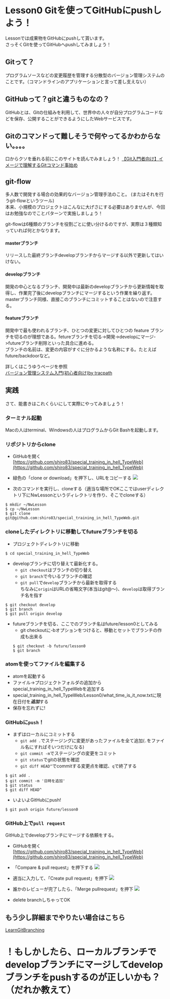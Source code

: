 
# Lesson0 Gitを使ってGitHubにpushしよう！

Lessonでは成果物をGitHubにpushして貰います。  
さっそくGitを使ってGitHubへpushしてみましょう！  

## Gitって？
プログラムソースなどの変更履歴を管理する分散型のバージョン管理システムのことです。（コマンドラインのアプリケーションと言って差し支えない）

## GitHubって？gitと違うものなの？
GitHubとは、Gitの仕組みを利用して、世界中の人々が自分プログラムコードなどを保存、公開することができるようにしたWebサービスです。

## Gitのコマンドって難しそうで何やってるかわからない。。。。
口からクソを垂れる前にこのサイトを読んでみましょう！
[【Git入門者向け】イメージで理解するGitコマンド事始め](http://kinokoru.jp/archives/1017)


## git-flow
多人数で開発する場合の効果的なバージョン管理手法のこと。 (またはそれを行うgit-flowというツール)   
本来、小規模のプロジェクトはこんなに大げさにする必要はありませんが、今回はお勉強なのでことパターンで実施しましょう！

git-flowは6種類のブランチを役割ごとに使い分けるのですが、実際は３種類知っていれば何とかなります。

#### masterブランチ
リリースした最終ブランチdevelopブランチからマージする以外で更新してはいけない。

#### developブランチ
開発の中心となるブランチ、開発中は最新のdevelopブランチから更新情報を取得し、作業完了後にdevelopブランチにマージするという作業を繰り返す。masterブランチ同様、直接このブランチにコミットすることはないので注意する。

#### featureブランチ
開発中で最も使われるブランチ、ひとつの変更に対してひとつの feature ブランチを切るのが理想である。fetureブランチを切る->開発->developにマージ->futureブランチ削除といった具合に進める。  
ブランチの名前は、変更の内容がすぐに分かるような名称にする。たとえばfuture/backdoorなど。

詳しくはこうゆうページを参照  
[バージョン管理システム入門(初心者向け)by tracpath](http://tracpath.com/bootcamp/learning_git_git_flow.html)

## 実践
さて、能書きはこれくらいにして実際にやってみましょう！

### ターミナル起動
Macの人はterminal、Windowsの人はプログラムからGit Bashを起動します。

### リポジトリからclone
+ GitHubを開く[https://github.com/shiro83/special_training_in_hell_TypeWeb](https://github.com/shiro83/special_training_in_hell_TypeWeb)
+ 緑色の「clone or download」を押下し、URLをコピーする
![](img/img01.png)

+ 次のコマンドを実行し、cloneする（適当な場所でOKここではuserディレクトリ下にNwLessonというディレクトリを作り、そこでcloneする）
```
$ mkdir ~/NwLesson
$ cp ~/NwLesson
$ git clone git@github.com:shiro83/special_training_in_hell_TypeWeb.git
```


### cloneしたディレクトリに移動してfutureブランチを切る
+ プロジェクトディレクトリに移動
```
$ cd special_training_in_hell_TypeWeb
```


+ developブランチに切り替えて最新化する。
  + `git checkout`はブランチの切り替え  
  + `git branch`で今いるブランチの確認　  
  + `git pull`で`develop`ブランチから最新を取得する　  
  ちなみに`origin`はURLの省略文字(本当はgit@〜)、`develop`は取得ブランチ名を指す  
  
```
$ git checkout develop
$ git branch
$ git pull origin develop
```

+ futureブランチを切る、ここでのブランチ名はfuture/lesson0としてみる
  + git checkoutに-bオプションをつけると、移動とセットでブランチの作成も出来る　　
  ```
  $ git checkout -b future/lesson0
  $ git branch
  ```
  



### atomを使ってファイルを編集する
+ atomを起動する
+ ファイル->プロジェクトフォルダの追加からspecial_training_in_hell_TypeWebを追加する
+ special_training_in_hell_TypeWeb/Lesson0/what_time_is_it_now.txtに現在日付を***追加***する
+ 保存を忘れずに!

### GitHubに`push`！
+ まずはローカルにコミットする
  + `git add .`でステージングに変更があったファイルを全て追加(`.`をファイル名にすればそいつだけになる)  
  + `git commit -m`でステージングの変更をコミット  
  + `git status`でgitの状態を確認  
  + `git diff HEAD^`でcommitする変更点を確認、`q`で終了する  
```
$ git add .
$ git commit -m '日時を追加'
$ git status
$ git diff HEAD^
```

+ いよいよGitHubにpush!
```
$ git push origin future/lesson0
```


### GitHub上で`pull request`
GitHub上でdevelopブランチにマージする依頼をする。
+ GitHubを開く[https://github.com/shiro83/special_training_in_hell_TypeWeb](https://github.com/shiro83/special_training_in_hell_TypeWeb)
+ 「Compare & pull request」を押下する
![](img/img02.png)

+ 適当に入力して、「Create pull request」を押下
![](img/img03.png)

+ 誰かのレビューが完了したら、「Merge pullrequest」を押下
![](img/img04.png)

+ delete branchしちゃってOK

## もう少し詳細までやりたい場合はこちら  
[LearnGitBranching](http://k.swd.cc/learnGitBranching-ja/)


# ！もしかしたら、ローカルブランチでdevelopブランチにマージしてdevelopブランチをpushするのが正しいかも？（だれか教えて）
